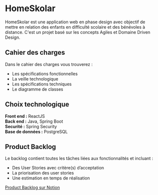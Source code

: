 # HomeSkolar 
HomeSkolar est une application web en phase design avec objectif de mettre en relation des enfants en
difficulté scolaire et des bénévoles à distance. C'est un projet basé sur les concepts Agiles et Domaine Driven Design.

## Cahier des charges
Dans le cahier des charges vous trouverez :
- Les spécifications fonctionnelles
- La veille technologique
- Les spécifications techniques
- Le diagramme de classes

## Choix technologique
**Front end :** ReactJS  
**Back end :** Java, Spring Boot  
**Securité :** Spring Security  
**Base de données :** PostgreSQL  

## Product Backlog
Le backlog contient toutes les tâches liées aux fonctionnalités et incluant : 
* Des User Stories avec critère(s) d’acceptation   
* La priorisation des user stories  
* Une estimation en temps de réalisation

  
[Product Backlog sur Notion](https://mellow-roof-af9.notion.site/a0456d3ef63544e99b0ff0cdb66a4357?v=b99b03805f444b0999b129080dc1c9b3)  


